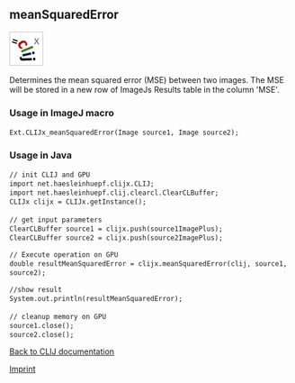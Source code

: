 ## meanSquaredError
![Image](images/mini_clijx_logo.png)

Determines the mean squared error (MSE) between two images. The MSE will be stored in a new row of ImageJs
Results table in the column 'MSE'.

### Usage in ImageJ macro
```
Ext.CLIJx_meanSquaredError(Image source1, Image source2);
```


### Usage in Java
```
// init CLIJ and GPU
import net.haesleinhuepf.clijx.CLIJ;
import net.haesleinhuepf.clij.clearcl.ClearCLBuffer;
CLIJx clijx = CLIJx.getInstance();

// get input parameters
ClearCLBuffer source1 = clijx.push(source1ImagePlus);
ClearCLBuffer source2 = clijx.push(source2ImagePlus);
```

```
// Execute operation on GPU
double resultMeanSquaredError = clijx.meanSquaredError(clij, source1, source2);
```

```
//show result
System.out.println(resultMeanSquaredError);

// cleanup memory on GPU
source1.close();
source2.close();
```


[Back to CLIJ documentation](https://clij.github.io/)

[Imprint](https://clij.github.io/imprint)
